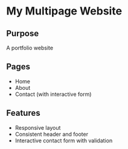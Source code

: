 # My Multipage Website

## Purpose
A portfolio website

## Pages
- Home
- About
- Contact (with interactive form)

## Features
- Responsive layout
- Consistent header and footer
- Interactive contact form with validation
   
